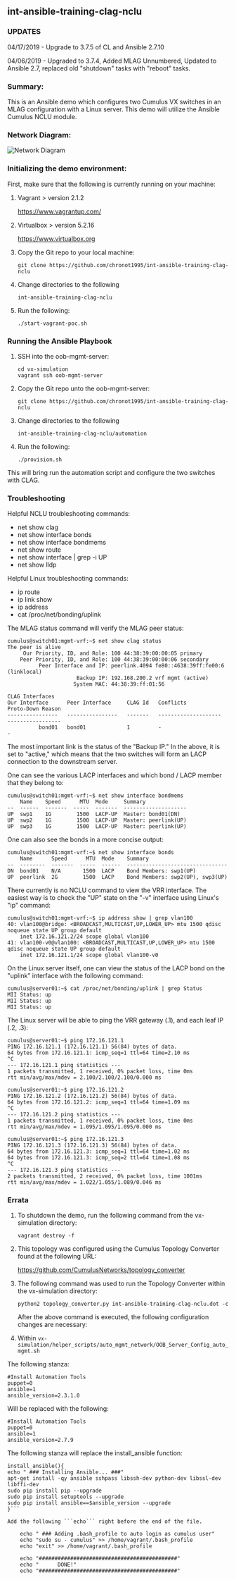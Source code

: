 ## int-ansible-training-clag-nclu

### UPDATES

04/17/2019 - Upgrade to 3.7.5 of CL and Ansible 2.7.10

04/06/2019 - Upgraded to 3.7.4, Added MLAG Unnumbered, Updated to Ansible 2.7, replaced old "shutdown" tasks with "reboot" tasks.

### Summary:

This is an Ansible demo which configures two Cumulus VX switches in an MLAG configuration with a Linux server. This demo will utilize the Ansible Cumulus NCLU module.

### Network Diagram:

![Network Diagram](https://github.com/chronot1995/int-ansible-training-clag-nclu/blob/master/documentation/int-ansible-training-clag-nclu.png)

### Initializing the demo environment:

First, make sure that the following is currently running on your machine:

1. Vagrant > version 2.1.2

    https://www.vagrantup.com/

2. Virtualbox > version 5.2.16

    https://www.virtualbox.org

3. Copy the Git repo to your local machine:

    ```git clone https://github.com/chronot1995/int-ansible-training-clag-nclu```

4. Change directories to the following

    ```int-ansible-training-clag-nclu```

6. Run the following:

    ```./start-vagrant-poc.sh```

### Running the Ansible Playbook

1. SSH into the oob-mgmt-server:

    ```cd vx-simulation```   
    ```vagrant ssh oob-mgmt-server```

2. Copy the Git repo unto the oob-mgmt-server:

    ```git clone https://github.com/chronot1995/int-ansible-training-clag-nclu```

3. Change directories to the following

    ```int-ansible-training-clag-nclu/automation```

4. Run the following:

    ```./provision.sh```

This will bring run the automation script and configure the two switches with CLAG.

### Troubleshooting

Helpful NCLU troubleshooting commands:

- net show clag
- net show interface bonds
- net show interface bondmems
- net show route
- net show interface | grep -i UP
- net show lldp

Helpful Linux troubleshooting commands:

- ip route
- ip link show
- ip address <interface>
- cat /proc/net/bonding/uplink

The MLAG status command will verify the MLAG peer status:

```
cumulus@switch01:mgmt-vrf:~$ net show clag status
The peer is alive
     Our Priority, ID, and Role: 100 44:38:39:00:00:05 primary
    Peer Priority, ID, and Role: 100 44:38:39:00:00:06 secondary
          Peer Interface and IP: peerlink.4094 fe80::4638:39ff:fe00:6 (linklocal)
                      Backup IP: 192.168.200.2 vrf mgmt (active)
                     System MAC: 44:38:39:ff:01:56

CLAG Interfaces
Our Interface      Peer Interface     CLAG Id   Conflicts              Proto-Down Reason
----------------   ----------------   -------   --------------------   -----------------
          bond01   bond01             1         -                      -
```

The most important link is the status of the "Backup IP." In the above, it is set to "active," which means that the two switches will form an LACP connection to the downstream server.

One can see the various LACP interfaces and which bond / LACP member that they belong to:

```
cumulus@switch01:mgmt-vrf:~$ net show interface bondmems
    Name    Speed      MTU  Mode     Summary
--  ------  -------  -----  -------  --------------------
UP  swp1    1G        1500  LACP-UP  Master: bond01(DN)
UP  swp2    1G        1500  LACP-UP  Master: peerlink(UP)
UP  swp3    1G        1500  LACP-UP  Master: peerlink(UP)
```

One can also see the bonds in a more concise output:

```
cumulus@switch01:mgmt-vrf:~$ net show interface bonds
    Name      Speed      MTU  Mode    Summary
--  --------  -------  -----  ------  --------------------------------
DN  bond01    N/A       1500  LACP    Bond Members: swp1(UP)
UP  peerlink  2G        1500  LACP    Bond Members: swp2(UP), swp3(UP)
```

There currently is no NCLU command to view the VRR interface. The easiest way is to check the "UP" state on the "-v" interface using Linux's "ip" command:

```
cumulus@switch01:mgmt-vrf:~$ ip address show | grep vlan100
40: vlan100@bridge: <BROADCAST,MULTICAST,UP,LOWER_UP> mtu 1500 qdisc noqueue state UP group default
    inet 172.16.121.2/24 scope global vlan100
41: vlan100-v0@vlan100: <BROADCAST,MULTICAST,UP,LOWER_UP> mtu 1500 qdisc noqueue state UP group default
    inet 172.16.121.1/24 scope global vlan100-v0
```

On the Linux server itself, one can view the status of the LACP bond on the "uplink" interface with the following command:

```
cumulus@server01:~$ cat /proc/net/bonding/uplink | grep Status
MII Status: up
MII Status: up
MII Status: up
```

The Linux server will be able to ping the VRR gateway (.1), and each leaf IP (.2, .3):

```
cumulus@server01:~$ ping 172.16.121.1
PING 172.16.121.1 (172.16.121.1) 56(84) bytes of data.
64 bytes from 172.16.121.1: icmp_seq=1 ttl=64 time=2.10 ms
^C
--- 172.16.121.1 ping statistics ---
1 packets transmitted, 1 received, 0% packet loss, time 0ms
rtt min/avg/max/mdev = 2.100/2.100/2.100/0.000 ms

cumulus@server01:~$ ping 172.16.121.2
PING 172.16.121.2 (172.16.121.2) 56(84) bytes of data.
64 bytes from 172.16.121.2: icmp_seq=1 ttl=64 time=1.09 ms
^C
--- 172.16.121.2 ping statistics ---
1 packets transmitted, 1 received, 0% packet loss, time 0ms
rtt min/avg/max/mdev = 1.095/1.095/1.095/0.000 ms

cumulus@server01:~$ ping 172.16.121.3
PING 172.16.121.3 (172.16.121.3) 56(84) bytes of data.
64 bytes from 172.16.121.3: icmp_seq=1 ttl=64 time=1.02 ms
64 bytes from 172.16.121.3: icmp_seq=2 ttl=64 time=1.08 ms
^C
--- 172.16.121.3 ping statistics ---
2 packets transmitted, 2 received, 0% packet loss, time 1001ms
rtt min/avg/max/mdev = 1.022/1.055/1.089/0.046 ms
```



### Errata

1. To shutdown the demo, run the following command from the vx-simulation directory:

    ```vagrant destroy -f```

2. This topology was configured using the Cumulus Topology Converter found at the following URL:

    https://github.com/CumulusNetworks/topology_converter

3. The following command was used to run the Topology Converter within the vx-simulation directory:

    ```python2 topology_converter.py int-ansible-training-clag-nclu.dot -c```

    After the above command is executed, the following configuration changes are necessary:

4. Within ```vx-simulation/helper_scripts/auto_mgmt_network/OOB_Server_Config_auto_mgmt.sh```

The following stanza:

    #Install Automation Tools
    puppet=0
    ansible=1
    ansible_version=2.3.1.0

Will be replaced with the following:

    #Install Automation Tools
    puppet=0
    ansible=1
    ansible_version=2.7.9

The following stanza will replace the install_ansible function:

```
install_ansible(){
echo " ### Installing Ansible... ###"
apt-get install -qy ansible sshpass libssh-dev python-dev libssl-dev libffi-dev
sudo pip install pip --upgrade
sudo pip install setuptools --upgrade
sudo pip install ansible==$ansible_version --upgrade
}```

Add the following ```echo``` right before the end of the file.

    echo " ### Adding .bash_profile to auto login as cumulus user"
    echo "sudo su - cumulus" >> /home/vagrant/.bash_profile
    echo "exit" >> /home/vagrant/.bash_profile

    echo "############################################"
    echo "      DONE!"
    echo "############################################"
